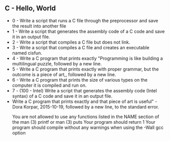 <a href="README.md"></a><h2>C - Hello, World</h2>
<ul>
  <li>0 - Write a script that runs a C file through the preprocessor and save the result into another file</li>
  <li>1 - Write a script that generates the assembly code of a C code and save it in an output file.</li>
  <li>2 - Write a script that compiles a C file but does not link.</li>
  <li>3 - Write a script that compiles a C file and creates an executable named cisfun.</li>
  <li>4 - Write a C program that prints exactly "Programming is like building a multilingual puzzle, followed by a new line.</li>
  <li>5 - Write a C program that prints exactly with proper grammar, but the outcome is a piece of art,, followed by a new line.</li>
  <li>6 - Write a C program that prints the size of various types on the computer it is compiled and run on.</li>
  <li>7 - (100 - Intel) Write a script that generates the assembly code (Intel syntax) of a C code and save it in an output file.</li>
  <li>Write a C program that prints exactly and that piece of art is useful" - Dora Korpar, 2015-10-19, followed by a new line, to the standard error.

You are not allowed to use any functions listed in the NAME section of the man (3) printf or man (3) puts
Your program should return 1
Your program should compile without any warnings when using the -Wall gcc option</li>
</ul>
